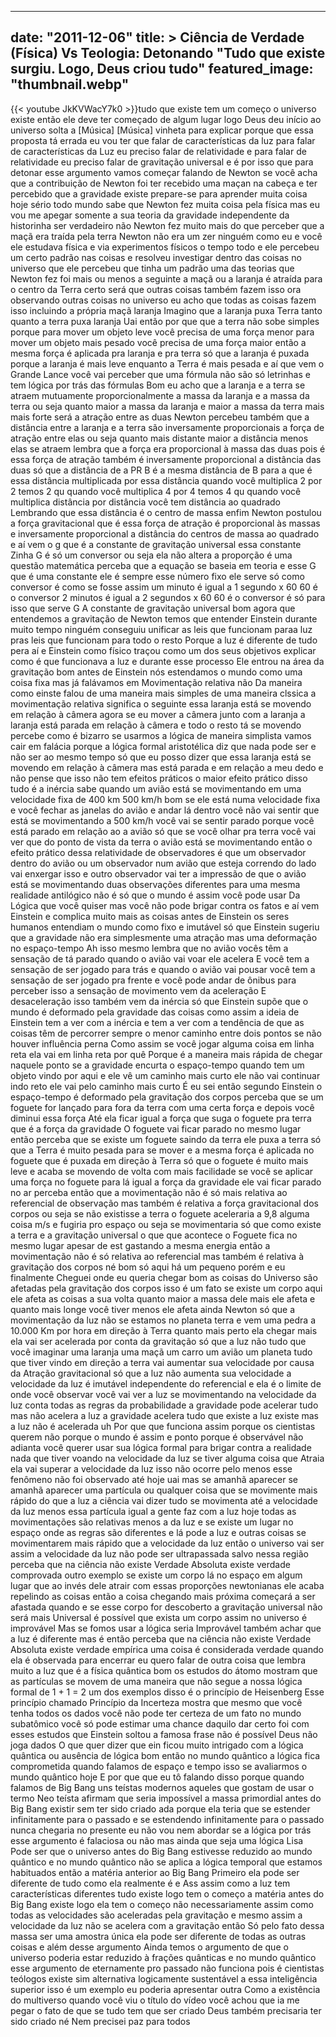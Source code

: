 
---
date: "2011-12-06"
title: > 
    Ciência de Verdade (Física) Vs Teologia: Detonando "Tudo que existe surgiu. Logo, Deus criou tudo"
featured_image: "thumbnail.webp"
---
{{< youtube JkKVWacY7k0 >}}tudo que existe tem um começo o universo
existe então ele deve ter começado de
algum lugar logo Deus deu início ao
universo solta a
[Música]
[Música]
vinheta para explicar porque que essa
proposta tá errada eu vou ter que falar
de características da luz para falar de
características da Luz eu preciso falar
de relatividade e para falar de
relatividade eu preciso falar de
gravitação universal e é por isso que
para detonar esse argumento vamos
começar falando de Newton se você acha
que a contribuição de Newton foi ter
recebido uma maçan na cabeça e ter
percebido que a gravidade existe
prepare-se para aprender muita coisa
hoje sério todo mundo sabe que Newton
fez muita coisa pela física mas eu vou
me apegar somente a sua teoria da
gravidade independente da historinha ser
verdadeiro não Newton fez muito mais do
que perceber que a maçã era traída pela
terra Newton não era um zer ninguém como
eu e você ele estudava física e via
experimentos físicos o tempo todo e ele
percebeu um certo padrão nas coisas e
resolveu investigar dentro das coisas no
universo que ele percebeu que tinha um
padrão uma das teorias que Newton fez
foi mais ou menos a seguinte a maçã ou a
laranja é atraída para o centro da Terra
certo será que outras coisas também
fazem isso ora observando outras coisas
no universo eu acho que todas as coisas
fazem isso incluindo a própria maçã
laranja Imagino que a laranja puxa Terra
tanto quanto a terra puxa laranja Uai
então por que que a terra não sobe
simples porque para mover um objeto leve
você precisa de uma força menor para
mover um objeto mais pesado você precisa
de uma força maior então a mesma força é
aplicada pra laranja e pra terra só que
a laranja é puxada porque a laranja é
mais leve enquanto a Terra é mais pesada
e aí que vem o Grande Lance você vai
perceber que uma fórmula não são só
letrinhas e tem lógica por trás das
fórmulas Bom eu acho que a laranja e a
terra se atraem mutuamente
proporcionalmente a massa da laranja e a
massa da terra ou seja quanto maior a
massa da laranja e maior a massa da
terra mais mais forte será a atração
entre as duas Newton percebeu também que
a distância entre a laranja e a terra
são inversamente proporcionais a força
de atração entre elas ou seja quanto
mais distante maior a distância menos
elas se atraem lembra que a força era
proporcional à massa das duas pois é
essa força de atração também é
inversamente proporcional a distância
das duas só que a distância de a PR B é
a mesma distância de B para a que é essa
distância multiplicada por essa
distância quando você multiplica 2 por 2
temos 2 qu quando você multiplica 4 por
4 temos 4 qu quando você multiplica
distância por distância você tem
distância ao quadrado Lembrando que essa
distância é o centro de massa enfim
Newton postulou a força gravitacional
que é essa força de atração é
proporcional às massas e inversamente
proporcional a distância do centros de
massa ao quadrado e aí vem o g que é a
constante de gravitação universal essa
constante Zinha G é só um conversor ou
seja ela não altera a proporção é uma
questão matemática perceba que a equação
se baseia em teoria e esse G que é uma
constante ele é sempre esse número fixo
ele serve só como conversor é como se
fosse assim um minuto é igual a 1
segundo x 60 60 é o conversor 2 minutos
é igual a 2 segundos x 60 60 é o
conversor é só para isso que serve G A
constante de gravitação universal bom
agora que entendemos a gravitação de
Newton temos que entender Einstein
durante muito tempo ninguém conseguiu
unificar as leis que funcionam paraa luz
pras leis que funcionam para todo o
resto Porque a luz é diferente de
tudo pera aí e Einstein como físico
traçou como um dos seus objetivos
explicar como é que funcionava a luz e
durante esse processo Ele entrou na área
da gravitação bom antes de Einstein nós
estendamos o mundo como uma coisa fixa
mas já falávamos em Movimentação
relativa não Da maneira como einste
falou de uma maneira mais simples de uma
maneira clssica a movimentação relativa
significa o seguinte essa laranja está
se movendo em relação à câmera agora se
eu mover a câmera junto com a laranja
a laranja está parada em relação à
câmera e todo o resto tá se movendo
percebe como é bizarro se usarmos a
lógica de maneira simplista vamos cair
em falácia porque a lógica formal
aristotélica diz que nada pode ser e não
ser ao mesmo tempo só que eu posso dizer
que essa laranja está se movendo em
relação à câmera mas está parada e em
relação a meu dedo e não pense que isso
não tem efeitos práticos o maior efeito
prático disso tudo é a inércia sabe
quando um avião está se movimentando em
uma velocidade fixa de 400 km 500 km/h
bom se ele está numa velocidade fixa e
você fechar as janelas do avião e andar
lá dentro você não vai sentir que está
se movimentando a 500 km/h você vai se
sentir parado porque você está parado em
relação ao a avião só que se você olhar
pra terra você vai ver que do ponto de
vista da terra o avião está se
movimentando então o efeito prático
dessa relatividade de observadores é que
um observador dentro do avião ou um
observador num avião que esteja correndo
do lado vai enxergar isso e outro
observador vai ter a impressão de que o
avião está se movimentando duas
observações diferentes para uma mesma
realidade antilógico não é só que o
mundo é assim você pode usar Da Lógica
que você quiser mas você não pode brigar
contra os fatos e aí vem Einstein e
complica muito mais as coisas antes de
Einstein os seres humanos entendiam o
mundo como fixo e imutável só que
Einstein sugeriu que a gravidade não era
simplesmente uma atração mas uma
deformação no espaço-tempo
Ah isso mesmo lembra que no avião vocês
têm a sensação de tá parado quando o
avião vai voar ele acelera E você tem a
sensação de ser jogado para trás e
quando o avião vai pousar você tem a
sensação de ser jogado pra frente e você
pode andar de ônibus para perceber isso
a sensação de movimento vem da
aceleração E desaceleração isso também
vem da inércia só que Einstein supõe que
o mundo é deformado pela gravidade das
coisas como assim a ideia de Einstein
tem a ver com a inércia e tem a ver com
a tendência de que as coisas têm de
percorrer sempre o menor caminho entre
dois pontos se não houver influência
perna Como assim se você jogar alguma
coisa em linha reta ela vai em linha
reta por quê Porque é a maneira mais
rápida de chegar naquele ponto se a
gravidade encurta o espaço-tempo quando
tem um objeto vindo por aqui e ele vê um
caminho mais curto ele não vai continuar
indo reto ele vai pelo caminho mais
curto É eu sei então segundo Einstein o
espaço-tempo é deformado pela gravitação
dos corpos perceba que se um foguete for
lançado para fora da terra com uma certa
força e depois você diminui essa força
Até ela ficar igual a força que suga o
foguete pra terra que é a força da
gravidade O foguete vai ficar parado no
mesmo lugar então perceba que se existe
um foguete saindo da terra ele puxa a
terra só que a Terra é muito pesada para
se mover e a mesma força é aplicada no
foguete que é puxada em direção à Terra
só que o foguete é muito mais leve e
acaba se movendo de volta com mais
facilidade se você se aplicar uma força
no foguete para lá igual a força da
gravidade ele vai ficar parado no ar
perceba então que a movimentação não é
só mais relativa ao referencial de
observação mas também é relativa a força
gravitacional dos corpos ou seja se não
existisse a terra o foguete aceleraria a
9,8 alguma coisa m/s e fugiria pro
espaço ou seja se movimentaria só que
como existe a terra e a gravitação
universal o que que acontece o Foguete
fica no mesmo lugar apesar de est
gastando a mesma energia então a
movimentação não é só relativa ao
referencial mas também é relativa à
gravitação dos corpos né bom só
aqui há um pequeno porém e eu finalmente
Cheguei onde eu queria chegar bom as
coisas do Universo são afetadas pela
gravitação dos corpos isso é um fato se
existe um corpo aqui ele afeta as coisas
a sua volta quanto maior a massa dele
mais ele afeta e quanto mais longe você
tiver menos ele afeta ainda Newton só
que a movimentação da luz não se estamos
no planeta terra e vem uma pedra a
10.000 Km por hora em direção à Terra
quanto mais perto ela chegar mais ela
vai ser acelerada por conta da
gravitação só que a luz não tudo que
você imaginar uma laranja uma maçã um
carro um avião um planeta tudo que tiver
vindo em direção a terra vai aumentar
sua velocidade por causa da Atração
gravitacional só que a luz não aumenta
sua velocidade a velocidade da luz é
imutável independente do referencial e
ela é o limite de onde você observar
você vai ver a luz se movimentando na
velocidade da luz conta todas as regras
da probabilidade a gravidade pode
acelerar tudo mas não acelera a luz a
gravidade acelera tudo que existe a luz
existe mas a luz não é acelerada
uh Por que que funciona assim porque os
cientistas querem não porque o mundo é
assim e ponto porque é observável não
adianta você querer usar sua lógica
formal para brigar contra a realidade
nada que tiver voando na velocidade da
luz se tiver alguma coisa que Atraia ela
vai superar a velocidade da luz isso não
ocorre pelo menos esse fenômeno não foi
observado até hoje uai mas se amanhã
aparecer se amanhã aparecer uma
partícula ou qualquer coisa que se
movimente mais rápido do que a luz a
ciência vai dizer tudo se movimenta até
a velocidade da luz menos essa partícula
igual a gente faz com a luz hoje todas
as movimentações são relativas menos a
da luz e se existe um lugar no espaço
onde as regras são diferentes e lá pode
a luz e outras coisas se movimentarem
mais rápido que a velocidade da luz
então o universo vai ser assim a
velocidade da luz não pode ser
ultrapassada salvo nessa região perceba
que na ciência não existe Verdade
Absoluta existe verdade comprovada outro
exemplo se existe um corpo lá no espaço
em algum lugar que ao invés dele atrair
com essas proporções newtonianas ele
acaba repelindo as coisas então a coisa
chegando mais próxima começará a ser
afastada quando e se esse corpo for
descoberto a gravitação universal não
será mais Universal é possível que
exista um corpo assim no universo é
improvável Mas se fomos usar a lógica
seria Improvável também achar que a luz
é diferente mas é então perceba que na
ciência não existe Verdade Absoluta
existe verdade empírica uma coisa é
considerada verdade quando ela é
observada para encerrar eu quero falar
de outra coisa que lembra muito a luz
que é a física quântica bom os estudos
do átomo mostram que as partículas se
movem de uma maneira que não segue a
nossa lógica formal de 1 + 1 = 2 um dos
exemplos disso é o princípio de
Heisenberg Esse princípio chamado
Princípio da Incerteza mostra que mesmo
que você tenha todos os dados você não
pode ter certeza de um fato no mundo
subatômico você só pode estimar uma
chance daquilo dar certo foi com esses
estudos que Einstein soltou a famosa
frase não é possível Deus não joga dados
O que quer dizer que ein ficou muito
intrigado com a lógica quântica ou
ausência de lógica bom então no mundo
quântico a lógica fica comprometida
quando falamos de espaço e tempo isso se
avaliarmos o mundo quântico hoje E por
que que eu tô falando disso porque
quando falamos de Big Bang uns teístas
modernos aqueles que gostam de usar o
termo Neo teísta afirmam que seria
impossível a massa primordial antes do
Big Bang existir sem ter sido criado ada
porque ela teria que se estender
infinitamente para o passado e se
estendendo infinitamente para o passado
nunca chegaria no presente eu não vou
nem abordar se a lógica por trás esse
argumento é falaciosa ou não mas ainda
que seja uma lógica Lisa Pode ser que o
universo antes do Big Bang estivesse
reduzido ao mundo quântico e no mundo
quântico não se aplica a lógica temporal
que estamos habituados então a matéria
anterior ao Big Bang Primeiro ela pode
ser diferente de tudo como ela realmente
é e Ass assim como a luz tem
características diferentes tudo existe
logo tem o começo a matéria antes do Big
Bang existe logo ela tem o começo não
necessariamente assim como todas as
velocidades são aceleradas pela
gravitação e mesmo assim a velocidade da
luz não se acelera com a gravitação
então Só pelo fato dessa massa ser uma
amostra única ela pode ser diferente de
todas as outras coisas e além desse
argumento Ainda temos o argumento de que
o universo poderia estar reduzido à
frações quânticas e no mundo quântico
esse argumento de eternamente pro
passado não funciona pois é cientistas
teólogos existe sim alternativa
logicamente sustentável a essa
inteligência superior isso é um exemplo
eu poderia apresentar outra Como a
existência do multiverso quando você viu
o título do vídeo você achou que ia me
pegar o fato de que se tudo tem que ser
criado Deus também precisaria ter sido
criado né Nem precisei paz para todos